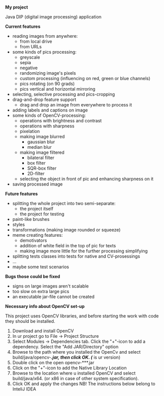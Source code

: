 **My project**

Java DIP (digital image processing) application

**Current features**

- reading images from anywhere:
    - from local drive
    - from URLs
- some kinds of pics processing:
    - greyscale
    - sepia
    - negative
    - randomizing image's pixels
    - custom processing (influencing on red, green or blue channels)
    - pics rotating (on 90 grads)
    - pics vertical and horizontal mirroring
- selecting, selective processing and pics-cropping
- drag-and-drop feature support
    - drag and drop an image from everywhere to process it 
- adding labels and captions on image
- some kinds of OpenCV-processing:
    - operations with brightness and contrast
    - operations with sharpness
    - pixelation
    - making image blurred
        - gaussian blur
        - median blur
    - making image filtered
        - bilateral filter
        - box filter
        - SQR-box filter
        - 2D-filter
    - selecting the object in front of pic and enhancing sharpness on it
- saving processed image

**Future features**

- splitting the whole project into two semi-separate:
    - the project itself
    - the project for testing
- paint-like brushes
- styles
- transformations (making image rounded or squeeze)
- meme creating features:
    - demotivators
    - addition of white field in the top of pic for texts
    - making image more little for the further processing simplifying
- splitting tests classes into tests for native and CV-prosessings
- ...  
- maybe some test scenarios

**Bugs those could be fixed**
 
- signs on large images aren't scalable
- too slow on extra large pics
- an executable jar-file cannot be created 

**Necessary info about OpenCV set-up**
 
This project uses OpenCV libraries, and before starting the work with code they
should be installed. 
1. Download and install OpenCV
2. In ur project go to File -> Project Structure
3. Select Modules -> Dependencies tab. Click the "+"-icon
to add a dependency. Select the "Add JAR/Directory" option
4. Browse to the path where you installed the OpenCv and select
build/java/opencv-***.jar, then click OK. (*** is ur version)
5. Double click on the open opencv-***.jar
6. Click on the "+"-icon to add the Native Library Location
7. Browse to the location where u installed OpenCV and 
select build/java/x64. (or x86 in case of other system specification). 
8. Click OK and apply the changes
NB! The instructions below belong to InteliJ IDEA 
